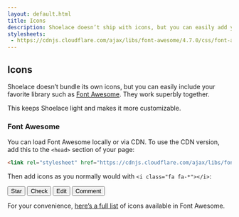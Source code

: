```yaml
---
layout: default.html
title: Icons
description: Shoelace doesn’t ship with icons, but you can easily add your own!
stylesheets:
 - https://cdnjs.cloudflare.com/ajax/libs/font-awesome/4.7.0/css/font-awesome.css
---
```


## Icons

Shoelace doesn’t bundle its own icons, but you can easily include your favorite library such as [Font Awesome](http://fontawesome.io/). They work superbly together.

This keeps Shoelace light and makes it more customizable.

### Font Awesome

You can load Font Awesome locally or via CDN. To use the CDN version, add this to the `<head>` section of your page:

```html
<link rel="stylesheet" href="https://cdnjs.cloudflare.com/ajax/libs/font-awesome/4.7.0/css/font-awesome.css">
```

Then add icons as you normally would with `<i class="fa fa-*"></i>`:

<div class="input-single text-muted" style="font-size: 2rem;">
  <i class="fa fa-magic"></i>
  <i class="fa fa-briefcase"></i>
  <i class="fa fa-cog"></i>
  <i class="fa fa-database"></i>
  <i class="fa fa-bug"></i>
  <i class="fa fa-beer"></i>
  <i class="fa fa-arrows"></i>
  <i class="fa fa-rocket"></i>
  <i class="fa fa-tag"></i>
  <i class="fa fa-plane"></i>
  <i class="fa fa-soccer-ball-o"></i>
  <i class="fa fa-warning"></i>
</div>

<div class="input-single">
  <button type="button"><i class="fa fa-star"></i> Star</button>
  <button type="button" class="button-success"><i class="fa fa-check"></i> Check</button>
  <button type="button" class="button-warning"><i class="fa fa-pencil"></i> Edit</button>
  <button type="button" class="button-info"><i class="fa fa-comment"></i> Comment</button>
</div>

For your convenience, [here’s a full list](http://fontawesome.io/icons/) of icons available in Font Awesome.
